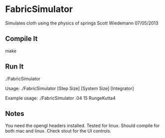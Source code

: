 FabricSimulator
===============

Simulates cloth using the physics of springs
Scott Wiedemann
07/05/2013

Compile It
----------
make


Run It
------
./FabricSimulator

Usage:
./FabricSimulator [Step Size] [System Size] [Integrator]

Example usage:
./FabricSimulator .04 15 RungeKutta4


Notes
-----
You need the opengl headers installed.  Tested for linux.  Should compile for both mac and linux.  Check stout for the UI controls.
